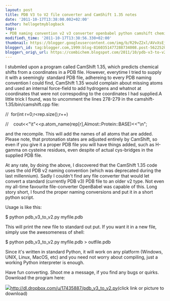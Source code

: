 ```yaml
---
layout: post
title: PDB V3 to V2 file converter and CamShift 1.35 notes
date: '2011-10-17T13:38:00.002+02:00'
author: hellogetmyblogback
tags:
- PDB naming convention v2 v3 converter openbabel python camshift chemical shift
modified\_time: '2011-10-17T13:38:56.330+02:00'
thumbnail: https://blogger.googleusercontent.com/img/b/R29vZ2xl/AVvXsEj1ialok0bu8km44Ug2NkrAlzKm4tioln5Eu6xXuwIuGbkJcwkukhpf3SxYPWEHmFc\_0kBLxMW0t99uUOXOmcuTledDWyDDznDPQEH8ZFVS6KlGr5BZXAUmzvsaSvcHeDpEVOgg\_AarCqyQ/s72-c/Download-icon.png
blogger\_id: tag:blogger.com,1999:blog-8160351477288734008.post-562252053967161673
blogger\_orig\_url: https://combichem.blogspot.com/2011/10/pdb-v3-to-v2-file-converter-and.html
---
```




I stubmled upon a program called CamShift 1.35, which predicts chemical shifts from a coordinates in a PDB file. However, everytime I tried to supply it with a seemingly  standard PDB file, adhereing to every PDB naming convention I could find, CamShift 1.35 would complain about missing atoms and used an internal force-field to add hydrogens and whatnot at coordinates that were not correspoding to the coordinates I had supplied.A little trick I found, was to uncomment the lines 278-279 in the camshift-1.35/bin/camshift.cpp file:

//  for(int r=0;r<rep.size();r++)

//    cout<<"\t"<<p.atom\_name(rep[r],Almost::Protein::BASE)<<"\n";

and the recompile. This will add the names of all atoms that are added. Please note, that protonation states are adjusted entirely by CamShift, so even if you give it a proper PDB file you will have things added, such as H-gamma on cysteine residues, even despite of actual cys-bridges in the supplied PDB file.

At any rate, by doing the above, I discovered that the CamShift 1.35 code uses the old PDB v2 naming convention (which was deprecated during the last millennium). Sadly I couldn't find any file converter that would let convert a standard (currently PDB v3) PDB file to an older v2 type. Not even my all-time favourite file-converter OpenBabel was capable of this. Long story short, I found the proper naming conversions and put it in a short python script.

Usage is like this:



$ python pdb\_v3\_to\_v2.py myfile.pdb



This will print the new file to standard out put. If you want it in a new file, simply use the awesomeness of shell:



$ python pdb\_v3\_to\_v2.py myfile.pdb > outfile.pdb



Since it's written in standard Python, it will work on any platform (Windows, UNIX, Linux, MacOS, etc) and you need not worry about compiling, just a working Python interpreter is enough.





Have fun converting. Shoot me a message, if you find any bugs or quirks. Download the program here:





[![](https://blogger.googleusercontent.com/img/b/R29vZ2xl/AVvXsEj1ialok0bu8km44Ug2NkrAlzKm4tioln5Eu6xXuwIuGbkJcwkukhpf3SxYPWEHmFc_0kBLxMW0t99uUOXOmcuTledDWyDDznDPQEH8ZFVS6KlGr5BZXAUmzvsaSvcHeDpEVOgg_AarCqyQ/s320/Download-icon.png)](http://dl.dropbox.com/u/17435887/pdb_v3_to_v2.py)<http://dl.dropbox.com/u/17435887/pdb_v3_to_v2.py>(click link or picture to download)